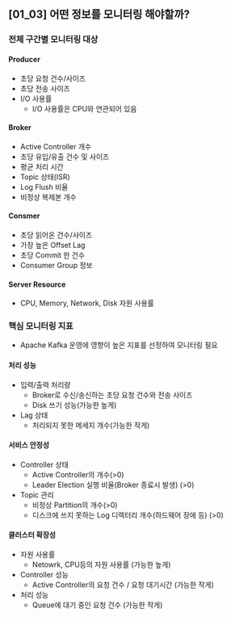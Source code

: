 ## [01_03] 어떤 정보를 모니터링 해야할까?

### 전체 구간별 모니터링 대상

#### Producer
- 초당 요청 건수/사이즈
- 초당 전송 사이즈
- I/O 사용률
  - I/O 사용률은 CPU와 연관되어 있음

#### Broker
- Active Controller 개수
- 초당 유입/유출 건수 및 사이즈
- 평균 처리 시간
- Topic 상태(ISR)
- Log Flush 비율
- 비정상 복제본 개수

#### Consmer
- 초당 읽어온 건수/사이즈
- 가장 높은 Offset Lag
- 초당 Commit 한 건수
- Consumer Group 정보

#### Server Resource
- CPU, Memory, Network, Disk 자원 사용률

### 핵심 모니터링 지표
- Apache Kafka 운영에 영향이 높은 지표를 선정하여 모니터링 필요

#### 처리 성능
- 입력/출력 처리량
  - Broker로 수신/송신하는 초당 요청 건수와 전송 사이즈
  - Disk 쓰기 성능(가능한 높게)
- Lag 상태
  - 처리되지 못한 메세지 개수(가능한 작게)

#### 서비스 안정성
- Controller 상태
  - Active Controller의 개수(>0)
  - Leader Election 실행 비율(Broker 종료시 발생) (>0)
- Topic 관리
  - 비정상 Partition의 개수(>0)
  - 디스크에 쓰지 못하는 Log 디렉터리 개수(하드웨어 장애 등) (>0)

#### 클러스터 확장성
- 자원 사용률
  - Netowrk, CPU등의 자원 사용률 (가능한 높게)
- Controller 성능
  - Active Controller의 요청 건수 / 요청 대기시간 (가능한 작게)
- 처리 성능
  - Queue에 대기 중인 요청 건수 (가능한 작게)